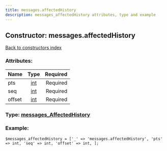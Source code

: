 ```yaml
---
title: messages.affectedHistory
description: messages_affectedHistory attributes, type and example
---
```

## Constructor: messages.affectedHistory  
[Back to constructors index](index.md)



### Attributes:

| Name     |    Type       | Required |
|----------|:-------------:|---------:|
|pts|[int](../types/int.md) | Required|
|seq|[int](../types/int.md) | Required|
|offset|[int](../types/int.md) | Required|



### Type: [messages\_AffectedHistory](../types/messages_AffectedHistory.md)


### Example:

```
$messages_affectedHistory = ['_' => 'messages.affectedHistory', 'pts' => int, 'seq' => int, 'offset' => int, ];
```  

